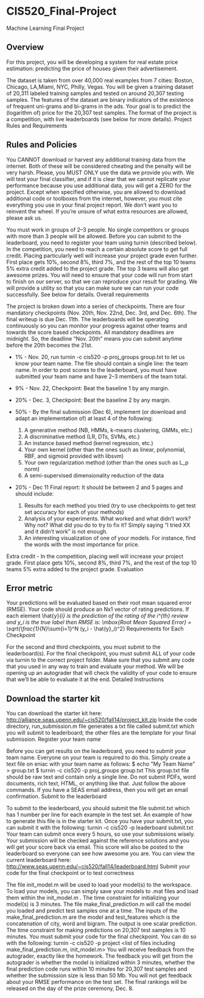 # CIS520_Final-Project
Machine Learning Final Project

## Overview

For this project, you will be developing a system for real estate price estimation: predicting the price of houses given their advertisement.


The dataset is taken from over 40,000 real examples from 7 cities: Boston, Chicago, LA,Miami, NYC, Philly, Vegas. You will be given a training dataset of 20,311 labeled training samples and tested on around 20,307 testing samples. The features of the dataset are binary indicators of the existence of frequent uni-grams and bi-grams in the ads.
Your goal is to predict the (logarithm of) price for the 20,307 test samples.
The format of the project is a competition, with live leaderboards (see below for more details).
Project Rules and Requirements

## Rules and Policies

You CANNOT download or harvest any additional training data from the internet. Both of these will be considered cheating and the penalty will be very harsh. Please, you MUST ONLY use the data we provide you with. We will test your final classifier, and if it is clear that we cannot replicate your performance because you use additional data, you will get a ZERO for the project.
Except when specified otherwise, you are allowed to download additional code or toolboxes from the internet, however, you must cite everything you use in your final project report. We don’t want you to reinvent the wheel. If you’re unsure of what extra resources are allowed, please ask us.


You must work in groups of 2–3 people. No single competitors or groups with more than 3 people will be allowed.
Before you can submit to the leaderboard, you need to register your team using turnin (described below).
In the competition, you need to reach a certain absolute score to get full credit. Placing particularly well will increase your project grade even further. First place gets 10%, second 8%, third 7%, and the rest of the top 10 teams 5% extra credit added to the project grade. The top 3 teams will also get awesome prizes.
You will need to ensure that your code will run from start to finish on our server, so that we can reproduce your result for grading. We will provide a utility so that you can make sure we can run your code successfully. See below for details.
Overall requirements

The project is broken down into a series of checkpoints. There are four mandatory checkpoints (Nov. 20th, Nov. 22nd, Dec. 3rd, and Dec. 6th). The final writeup is due Dec. 11th. The leaderboards will be operating continuously so you can monitor your progress against other teams and towards the score based checkpoints. All mandatory deadlines are midnight. So, the deadline “Nov. 20th” means you can submit anytime before the 20th becomes the 21st.


- 1% - Nov. 20, run turnin -c cis520 -p proj_groups group.txt to let us know your team name. The file should contain a single line: the team name. In order to post scores to the leaderboard, you must have submitted your team name and have 2–3 members of the team total.


- 9% - Nov. 22, Checkpoint: Beat the baseline 1 by any margin.


- 20% - Dec. 3, Checkpoint: Beat the baseline 2 by any margin.


- 50% - By the final submission (Dec 6), implement (or download and adapt an implementation of) at least 4 of the following:
  1. A generative method (NB, HMMs, k-means clustering, GMMs, etc.)
  2. A discriminative method (LR, DTs, SVMs, etc.)
  3. An instance based method (kernel regression, etc.)
  4. Your own kernel (other than the ones such as linear, polynomial, RBF, and sigmoid provided with libsvm)
  5. Your own regularization method (other than the ones such as L_p norm)
  6. A semi-supervised dimensionality reduction of the data


- 20% - Dec 11 Final report: It should be between 2 and 5 pages and should include:
  1. Results for each method you tried (try to use checkpoints to get test set accuracy for each of your methods)
  2. Analysis of your experiments. What worked and what didn’t work? Why not? What did you do to try to fix it? Simply saying “I tried XX and it didn’t work” is not enough.
  3. An interesting visualization of one of your models. For instance, find the words with the most importance for price.


Extra credit - In the competition, placing well will increase your project grade. First place gets 10%, second 8%, third 7%, and the rest of the top 10 teams 5% extra added to the project grade.
Evaluation

## Error metric


Your predictions will be evaluated based on their root mean squared error (RMSE). Your code should produce an Nx1 vector of rating predictions. If each element \hat{y}_{i} is the prediction of the rating of the i^{th} review and y_i is the true label then RMSE is:
\mbox{Root Mean Squared Error} = \sqrt{\frac{1}{N}\sum_{i=1}^N  (y_i - \hat{y}_i)^2}
Requirements for Each Checkpoint


For the second and third checkpoints, you must submit to the leaderboard(s). For the final checkpoint, you must submit ALL of your code via turnin to the correct project folder. Make sure that you submit any code that you used in any way to train and evaluate your method. We will be opening up an autograder that will check the validity of your code to ensure that we’ll be able to evaluate it at the end.
Detailed Instructions

## Download the starter kit

You can download the starter kit here: http://alliance.seas.upenn.edu/~cis520/fall14/project_kit.zip
Inside the code directory, run_submission.m file generates a txt file called submit.txt which you will submit to leaderboard; the other files are the template for your final submission.
Register your team name

Before you can get results on the leaderboard, you need to submit your team name. Everyone on your team is required to do this. Simply create a text file on eniac with your team name as follows:
$ echo "My Team Name" > group.txt
$ turnin -c cis520 -p proj_groups group.txt
This group.txt file should be raw text and contain only a single line. Do not submit PDFs, word documents, rich text, HTML, or anything like that. Just follow the above commands. If you have a SEAS email address, then you will get an email confirmation.
Submit to the leaderboard

To submit to the leaderboard, you should submit the file submit.txt which has 1 number per line for each example in the test set. An example of how to generate this file is in the starter kit.
Once you have your submit.txt, you can submit it with the following:
turnin -c cis520 -p leaderboard submit.txt
Your team can submit once every 5 hours, so use your submissions wisely. Your submission will be checked against the reference solutions and you will get your score back via email. This score will also be posted to the leaderboard so everyone can see how awesome you are.
You can view the current leaderboard here: http://www.seas.upenn.edu/~cis520/fall14/leaderboard.html
Submit your code for the final checkpoint or to test correctness

The file init_model.m will be used to load your model(s) to the workspace. To load your models, you can simply save your models to .mat files and load them within the init_model.m .
The time constraint for initializing your model(s) is 3 minutes.
The file make_final_prediction.m will call the model you loaded and predict test samples one at a time. The inputs of the make_final_prediction.m are the model and test_features which is the concatenation of city, word and bigram. The output is one scalar prediction.
The time constraint for making predictions on 20,307 test samples is 10 minutes.
You must submit your code for the final checkpoint. You can do so with the following:
turnin -c cis520 -p project <list of files including make_final_prediction.m, init_model.m>
You will receive feedback from the autograder, exactly like the homework.
The feedback you will get from the autograder is whether the model is initialized within 3 minutes, whether the final prediction code runs within 10 minutes for 20,307 test samples and whether the submission size is less than 50 Mb. You will not get feedback about your RMSE performance on the test set.
The final rankings will be released on the day of the prize ceremony, Dec. 8.
